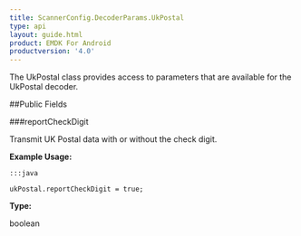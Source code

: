 ```yaml
---
title: ScannerConfig.DecoderParams.UkPostal
type: api
layout: guide.html
product: EMDK For Android
productversion: '4.0'
---
```



The UkPostal class provides access to parameters that are available
 for the UkPostal decoder.

##Public Fields

###reportCheckDigit

Transmit UK Postal data with or without the check digit.
 
 

**Example Usage:**
	
	:::java
	
	ukPostal.reportCheckDigit = true;
	


**Type:**

boolean












